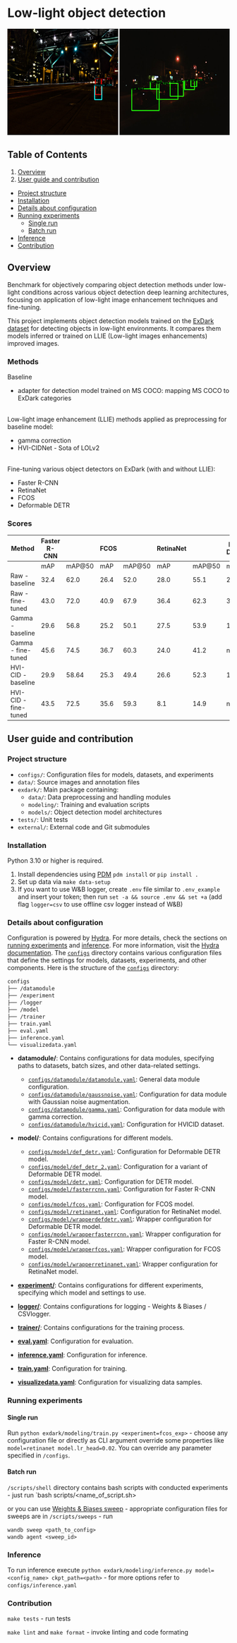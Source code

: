 # Low-light object detection
![img_1.png](readme_imgs/img_1.png)



## Table of Contents
1. [Overview](#overview)
2. [User guide and contribution](#user-guide-and-contribution)
  - [Project structure](#project-structure)
  - [Installation](#installation)
  - [Details about configuration](#details-about-configuration)
  - [Running experiments](#running-experiments)
    - [Single run](#single-run)
    - [Batch run](#batch-run)
  - [Inference](#inference)
  - [Contribution](#contribution)

## Overview

Benchmark for objectively comparing
object detection methods under low-light conditions across various object detection
deep learning architectures, focusing on application of low-light image enhancement
techniques and fine-tuning.


This project implements object detection models trained on the [ExDark dataset](https://github.com/cs-chan/Exclusively-Dark-Image-Dataset) for detecting objects in low-light environments. It compares them models inferred or trained on LLIE (Low-light images enhancements) improved images.

### Methods
Baseline
- adapter for detection model trained on MS COCO: mapping MS COCO to ExDark categories
<br /><br />

Low-light image enhancement (LLIE) methods applied as preprocessing for baseline model:
- gamma correction
- HVI-CIDNet - Sota of LOLv2
<br /><br />

Fine-tuning various object detectors on ExDark (with and without LLIE):
  - Faster R-CNN 
  - RetinaNet
  - FCOS
  - Deformable DETR

### Scores
| Method | Faster R-CNN |  | FCOS |  | RetinaNet |  | Def. DETR |  |
|--------|--------------|--------------|--------|--------|------------|------------|------------|------------|
|  | mAP | mAP@50 | mAP | mAP@50 | mAP | mAP@50 | mAP | mAP@50 |
| Raw - baseline | 32.4 | 62.0 | 26.4 | 52.0 | 28.0 | 55.1 | 20.1 | 36.9 |
| Raw - fine-tuned | 43.0 | 72.0 | 40.9 | 67.9 | 36.4 | 62.3 | 30.7 | 49.5 |
| Gamma - baseline | 29.6 | 56.8 | 25.2 | 50.1 | 27.5 | 53.9 | 18.4 | 33.8 |
| Gamma - fine-tuned | 45.6 | 74.5 | 36.7 | 60.3 | 24.0 | 41.2 | n/a | n/a |
| HVI-CID - baseline | 29.9 | 58.64 | 25.3 | 49.4 | 26.6 | 52.3 | 17.9 | 33.8 |
| HVI-CID - fine-tuned | 43.5 | 72.5 | 35.6 | 59.3 | 8.1 | 14.9 | n/a | n/a |


## User guide and contribution
### Project structure
- `configs/`: Configuration files for models, datasets, and experiments
- `data/`: Source images and annotation files
- `exdark/`: Main package containing:
  - `data/`: Data preprocessing and handling modules
  - `modeling/`: Training and evaluation scripts
  - `models/`: Object detection model architectures
- `tests/`: Unit tests
- `external/`: External code and Git submodules

### Installation
Python 3.10 or higher is required.
1. Install dependencies using [PDM](https://pdm-project.org/en/latest/) `pdm install` or `pip install .`
2. Set up data via `make data-setup`
3. If you want to use W&B logger, create `.env` file similar to `.env_example`
and insert your token; then run `set -a && source .env && set +a` (add flag `logger=csv` to use offline csv logger instead of W&B)

### Details about configuration
Configuration is powered by [Hydra](https://hydra.cc/docs/intro/). For more details, check the sections on [running experiments](#running-experiments) and [inference](#inference). For more information, visit the [Hydra documentation](https://hydra.cc/docs/intro/).
The [`configs`](configs ) directory contains various configuration files that define the settings for models, datasets, experiments, and other components. Here is the structure of the [`configs`](configs ) directory:
```shell
configs
├── /datamodule
├── /experiment
├── /logger
├── /model
├── /trainer
├── train.yaml
├── eval.yaml
├── inference.yaml
└── visualizedata.yaml
```

- **datamodule/**: Contains configurations for data modules, specifying paths to datasets, batch sizes, and other data-related settings.
  - [`configs/datamodule/datamodule.yaml`](configs/datamodule/datamodule.yaml ): General data module configuration.
  - [`configs/datamodule/gaussnoise.yaml`](configs/datamodule/gaussnoise.yaml ): Configuration for data module with Gaussian noise augmentation.
  - [`configs/datamodule/gamma.yaml`](configs/datamodule/gamma.yaml ): Configuration for data module with gamma correction.
  - [`configs/datamodule/hvicid.yaml`](configs/datamodule/hvicid.yaml ): Configuration for HVICID dataset.

- **model/**: Contains configurations for different models.
  - [`configs/model/def_detr.yaml`](configs/model/def_detr.yaml ): Configuration for Deformable DETR model.
  - [`configs/model/def_detr_2.yaml`](configs/model/def_detr_2.yaml ): Configuration for a variant of Deformable DETR model.
  - [`configs/model/detr.yaml`](configs/model/detr.yaml ): Configuration for DETR model.
  - [`configs/model/fasterrcnn.yaml`](configs/model/fasterrcnn.yaml ): Configuration for Faster R-CNN model.
  - [`configs/model/fcos.yaml`](configs/model/fcos.yaml ): Configuration for FCOS model.
  - [`configs/model/retinanet.yaml`](configs/model/retinanet.yaml ): Configuration for RetinaNet model.
  - [`configs/model/wrapperdefdetr.yaml`](configs/model/wrapperdefdetr.yaml ): Wrapper configuration for Deformable DETR model.
  - [`configs/model/wrapperfasterrcnn.yaml`](configs/model/wrapperfasterrcnn.yaml ): Wrapper configuration for Faster R-CNN model.
  - [`configs/model/wrapperfcos.yaml`](configs/model/wrapperfcos.yaml ): Wrapper configuration for FCOS model.
  - [`configs/model/wrapperretinanet.yaml`](configs/model/wrapperretinanet.yaml ): Wrapper configuration for RetinaNet model.

- [**experiment/**](configs/experiment): Contains configurations for different experiments, specifying which model and settings to use.
- [**logger/**](configs/logger): Contains configurations for logging - Weights & Biases / CSVlogger.
- [**trainer/**](configs/trainer): Contains configurations for the training process.
- [**eval.yaml**](configs/eval.yaml): Configuration for evaluation.
- [**inference.yaml**](configs/inference.yaml): Configuration for inference.
- [**train.yaml**](configs/train.yaml): Configuration for training.
- [**visualizedata.yaml**](configs/visualizedata.yaml): Configuration for visualizing data samples.

### Running experiments
#### Single run
Run `python exdark/modeling/train.py <experiment=fcos_exp>` - choose any configuration file or directly as CLI
argument override some properties like `model=retinanet model.lr_head=0.02`. You can override any parameter specified
in `/configs`.

#### Batch run
`/scripts/shell` directory contains bash scripts with conducted experiments - just run `bash scripts/<name_of_script.sh>

or you can use [Weights & Biases sweep](https://docs.wandb.ai/guides/sweeps/) - appropriate configuration files for
sweeps are in `/scripts/sweeps` - run
```shell
wandb sweep <path_to_config>
wandb agent <sweep_id>
```

### Inference
To run inference execute `python exdark/modeling/inference.py model=<config_name> ckpt_path=<path>` - for more options 
refer to `configs/inference.yaml`

### Contribution
`make tests` - run tests

`make lint` and `make format` - invoke linting and code formating 
